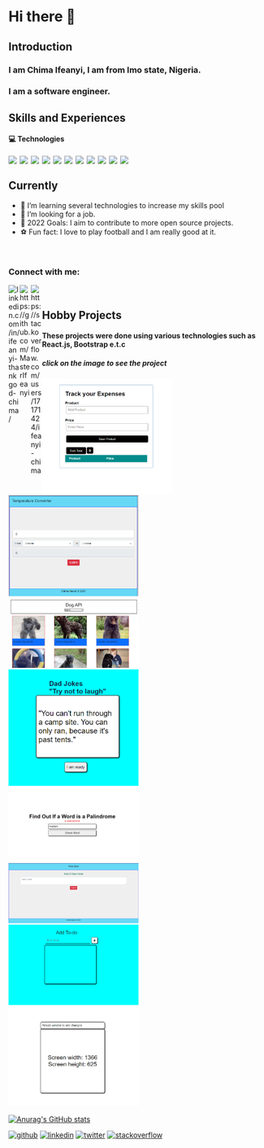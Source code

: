 # Hi there 👋

<!--
**MasterIfeanyi/MasterIfeanyi** is a ✨ _special_ ✨ repository because its `README.md` (this file) appears on your GitHub profile.

Here are some ideas to get you started:

- 🔭 I’m currently working on ...
- 🌱 I’m currently learning ...
- 👯 I’m looking to collaborate on ...
- 🤔 I’m looking for help with ...
- 💬 Ask me about ...
- 📫 How to reach me: ...
- 😄 Pronouns: ...
- ⚡ Fun fact: ...
-->



## Introduction

### I am Chima Ifeanyi, I am from Imo state, Nigeria.
### I am a software engineer.

## Skills and Experiences
#### 💻 Technologies


<img align="left" width="22px" src="https://cdn.jsdelivr.net/npm/simple-icons@3.13.0/icons/react.svg"/>
      
<img align="left" width="22px" src="https://cdn.jsdelivr.net/npm/simple-icons@3.13.0/icons/javascript.svg"/> 

<img align="left" width="22px" src="https://cdn.jsdelivr.net/npm/simple-icons@3.13.0/icons/html5.svg"/>

<img align="left" width="22px" src="https://cdn.jsdelivr.net/npm/simple-icons@3.13.0/icons/css3.svg" />

<img align="left" width="22px" src="https://cdn.jsdelivr.net/npm/simple-icons@3.13.0/icons/bootstrap.svg" />

<img align="left" width="22px" src="https://cdn.jsdelivr.net/npm/simple-icons@3.13.0/icons/heroku.svg" />

<img align="left" width="22px" src="https://cdn.jsdelivr.net/npm/simple-icons@3.13.0/icons/mysql.svg" />

<img align="left" width="22px" src="https://cdn.jsdelivr.net/npm/simple-icons@3.13.0/icons/jquery.svg" />

<img align="left" width="22px" src="https://cdn.jsdelivr.net/npm/simple-icons@3.13.0/icons/netlify.svg" />

<img align="left" width="22px" src="https://cdn.jsdelivr.net/npm/simple-icons@3.13.0/icons/sass.svg" />

<img align="left" width="22px" src="https://cdn.jsdelivr.net/npm/simple-icons@3.13.0/icons/tailwindcss.svg" />

<br/>

## Currently

- 🌱 I’m learning several technologies to increase my skills pool 
- 💼 I’m  looking for a job.
- 📗 2022 Goals: I aim to contribute to more open source projects.
- ⚽ Fun fact: I love to play football and I am really good at it.

<br/>

### Connect with me: 

[<img align="left" alt="linkedin.com/in/ifeanyi-thankgod-chima/" width="22px" 
      src="https://cdn.jsdelivr.net/npm/simple-icons@v3/icons/linkedin.svg" />][linkedin]

[<img align="left" alt="https://github.com/MasterIfeanyi" width="22px" 
      src="https://cdn.jsdelivr.net/npm/simple-icons@3.13.0/icons/github.svg" />][github]
      
[<img align="left" alt="https://stackoverflow.com/users/17171424/ifeanyi-chima" width="22px" 
      src="https://cdn.jsdelivr.net/npm/simple-icons@3.13.0/icons/stackoverflow.svg" />][stackoverflow]

<br/>

## Hobby Projects
#### These projects were done using various technologies such as React.js, Bootstrap e.t.c
##### click on the image to see the project

[<img src="https://github.com/MasterIfeanyi/MasterIfeanyi/blob/main/Screenshot%20(4020).png" width="256" />][Track_Expenses]
[<img src="https://github.com/MasterIfeanyi/MasterIfeanyi/blob/main/Screenshot%20(4021).png" width="256" />][Temperature_converter]
[<img src="https://github.com/MasterIfeanyi/MasterIfeanyi/blob/main/Screenshot%20(4022).png" width="256" />][Dog_Api]
[<img src="https://github.com/MasterIfeanyi/MasterIfeanyi/blob/main/Screenshot%20(4023).png" width="256" />][Dad_Jokes]
[<img src="https://github.com/MasterIfeanyi/MasterIfeanyi/blob/main/Screenshot%20(4032).png" width="256" />][Palindrome_Checker]
[<img src="https://github.com/MasterIfeanyi/MasterIfeanyi/blob/main/Screenshot%20(4033).png" width="256" />][Note_Taker]
[<img src="https://github.com/MasterIfeanyi/MasterIfeanyi/blob/main/Screenshot%20(4034).png" width="256" />][Add_Todo]
[<img src="https://github.com/MasterIfeanyi/MasterIfeanyi/blob/main/Screenshot%20(4035).png" width="256" />][useWindowSize]


[twitter]: https://twitter.com/ifeanyiTchima
[github]: https://github.com/MasterIfeanyi
[linkedin]: https://www.linkedin.com/in/ifeanyi-thankgod-chima/
[stackoverflow]: https://stackoverflow.com/users/17171424/ifeanyi-chima

<!-- projects -->
[Dad_Jokes]: https://epic-archimedes-5565a9.netlify.app/
[Dog_Api]: https://brave-allen-04cbc8.netlify.app/
[Temperature_converter]: https://nostalgic-mccarthy-49260d.netlify.app/
[Track_Expenses]: https://eager-newton-7bf333.netlify.app/
[Palindrome_Checker]: https://ifeanyi-palindrome.netlify.app/
[Note_Taker]: https://friendly-nobel-c3f132.netlify.app/
[Add_Todo]: https://condescending-poincare-ea6124.netlify.app/
[useWindowSize]: https://gracious-perlman-f41bc8.netlify.app/



[![Anurag's GitHub stats](https://github-readme-stats.vercel.app/api?username=MasterIfeanyi)](https://github.com/anuraghazra/github-readme-stats)

[<img src='https://cdn.jsdelivr.net/npm/simple-icons@3.0.1/icons/github.svg' alt='github' height='40'>](https://github.com/MasterIfeanyi) 
[<img src='https://cdn.jsdelivr.net/npm/simple-icons@3.0.1/icons/linkedin.svg' alt='linkedin' height='40'>](https://www.linkedin.com/in/ifeanyi-thankgod-chima/) 
[<img src='https://cdn.jsdelivr.net/npm/simple-icons@3.0.1/icons/twitter.svg' alt='twitter' height='40'>](https://twitter.com/ifeanyiTchima) 
[<img src='https://cdn.jsdelivr.net/npm/simple-icons@3.0.1/icons/stackoverflow.svg' alt='stackoverflow' height='40'>](https://stackoverflow.com/users/ifeanyi-chima)  

